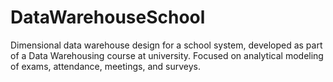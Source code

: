 # DataWarehouseSchool
Dimensional data warehouse design for a school system, developed as part of a Data Warehousing course at university. Focused on analytical modeling of exams, attendance, meetings, and surveys.
